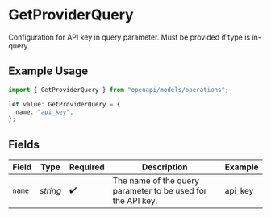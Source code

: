 # GetProviderQuery

Configuration for API key in query parameter. Must be provided if type is in-query.

## Example Usage

```typescript
import { GetProviderQuery } from "openapi/models/operations";

let value: GetProviderQuery = {
  name: "api_key",
};
```

## Fields

| Field                                                       | Type                                                        | Required                                                    | Description                                                 | Example                                                     |
| ----------------------------------------------------------- | ----------------------------------------------------------- | ----------------------------------------------------------- | ----------------------------------------------------------- | ----------------------------------------------------------- |
| `name`                                                      | *string*                                                    | :heavy_check_mark:                                          | The name of the query parameter to be used for the API key. | api_key                                                     |